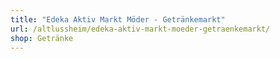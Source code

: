 ```yaml
---
title: "Edeka Aktiv Markt Möder - Getränkemarkt"
url: /altlussheim/edeka-aktiv-markt-moeder-getraenkemarkt/
shop: Getränke
---
```

